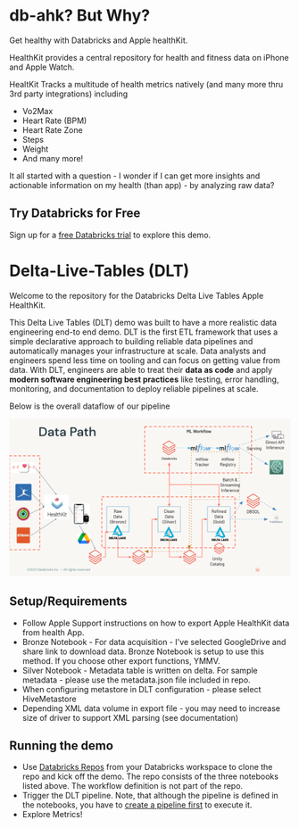 # db-ahk? But Why?

Get healthy with Databricks and Apple healthKit. 

HealthKit provides a central repository for health and fitness data on iPhone and Apple Watch. 

HealtKit Tracks a multitude of health metrics natively (and many more thru 3rd party integrations) including
- Vo2Max
- Heart Rate (BPM)
- Heart Rate Zone
- Steps
- Weight
- And many more!

It all started with a question - I wonder if I can get more insights and actionable information on my health (than app) - by analyzing raw data?


## Try Databricks for Free

Sign up for a [free Databricks trial](https://databricks.com/try-databricks?itm_data=demos-try-workflows-trial) to explore this demo. 

# Delta-Live-Tables (DLT)

Welcome to the repository for the Databricks Delta Live Tables Apple HealthKit. 

This Delta Live Tables (DLT) demo was built to have a more realistic data engineering end-to end demo.  DLT is the first ETL framework that uses a simple declarative approach to building reliable data pipelines and automatically manages your infrastructure at scale. Data analysts and engineers spend less time on tooling and can focus on getting value from data. With DLT, engineers are able to treat their **data as code** and apply **modern software engineering best practices** like testing, error handling, monitoring, and documentation to deploy reliable pipelines at scale.

Below is the overall dataflow of our pipeline

![This is an image](https://github.com/jesusr-db/db-ahk/blob/main/images/SkillBuilder_%20DLT_JMR.png)

## Setup/Requirements
- Follow Apple Support instructions on how to export Apple HealthKit data from health App.
- Bronze Notebook - For data acquisition - I've selected GoogleDrive and share link to download data. Bronze Notebook is setup to use this method. If you choose other export functions, YMMV.
- Silver Notebook - Metadata table is written on delta. For sample metadata - please use the metadata.json file included in repo. 
- When configuring metastore in DLT configuration - please select HiveMetastore
- Depending XML data volume in export file - you may need to increase size of driver to support XML parsing (see documentation)


## Running the demo 
- Use [Databricks Repos](https://docs.databricks.com/repos/index.html#clone-a-remote-git-repository) from your Databricks workspace to clone the repo and kick off the demo. The repo consists of the three notebooks listed above. The workflow definition is not part of the repo.
- Trigger the DLT pipeline. Note, that although the pipeline is defined in the notebooks, you have to [create a pipeline first](https://docs.databricks.com/data-engineering/delta-live-tables/delta-live-tables-ui.html) to execute it.
- Explore Metrics!

